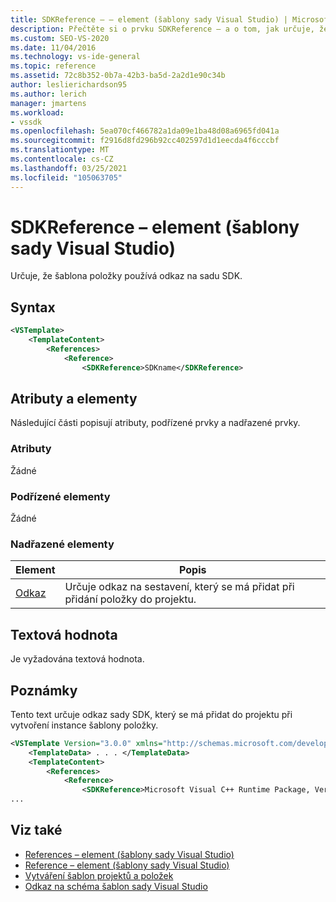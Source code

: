 ```yaml
---
title: SDKReference – – element (šablony sady Visual Studio) | Microsoft Docs
description: Přečtěte si o prvku SDKReference – a o tom, jak určuje, že šablona položky používá odkaz na sadu SDK.
ms.custom: SEO-VS-2020
ms.date: 11/04/2016
ms.technology: vs-ide-general
ms.topic: reference
ms.assetid: 72c8b352-0b7a-42b3-ba5d-2a2d1e90c34b
author: leslierichardson95
ms.author: lerich
manager: jmartens
ms.workload:
- vssdk
ms.openlocfilehash: 5ea070cf466782a1da09e1ba48d08a6965fd041a
ms.sourcegitcommit: f2916d8fd296b92cc402597d1d1eecda4f6cccbf
ms.translationtype: MT
ms.contentlocale: cs-CZ
ms.lasthandoff: 03/25/2021
ms.locfileid: "105063705"
---
```

# <a name="sdkreference-element-visual-studio-templates"></a>SDKReference – element (šablony sady Visual Studio)
Určuje, že šablona položky používá odkaz na sadu SDK.

## <a name="syntax"></a>Syntax

```xml
<VSTemplate>
    <TemplateContent>
        <References>
            <Reference>
                <SDKReference>SDKname</SDKReference>
```

## <a name="attributes-and-elements"></a>Atributy a elementy
 Následující části popisují atributy, podřízené prvky a nadřazené prvky.

### <a name="attributes"></a>Atributy
 Žádné

### <a name="child-elements"></a>Podřízené elementy
 Žádné

### <a name="parent-elements"></a>Nadřazené elementy

|Element|Popis|
|-------------|-----------------|
|[Odkaz](../extensibility/reference-element-visual-studio-templates.md)|Určuje odkaz na sestavení, který se má přidat při přidání položky do projektu.|

## <a name="text-value"></a>Textová hodnota
 Je vyžadována textová hodnota.

## <a name="remarks"></a>Poznámky
 Tento text určuje odkaz sady SDK, který se má přidat do projektu při vytvoření instance šablony položky.

```xml
<VSTemplate Version="3.0.0" xmlns="http://schemas.microsoft.com/developer/vstemplate/2005" Type="Item">
    <TemplateData> . . . </TemplateData>
    <TemplateContent>
        <References>
            <Reference>
                <SDKReference>Microsoft Visual C++ Runtime Package, Version=11.0.0.0</SDKReference>
...
```

## <a name="see-also"></a>Viz také
- [References – element (šablony sady Visual Studio)](../extensibility/references-element-visual-studio-templates.md)
- [Reference – element (šablony sady Visual Studio)](../extensibility/reference-element-visual-studio-templates.md)
- [Vytváření šablon projektů a položek](../ide/creating-project-and-item-templates.md)
- [Odkaz na schéma šablon sady Visual Studio](../extensibility/visual-studio-template-schema-reference.md)
